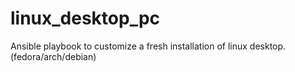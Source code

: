 # linux_desktop_pc

Ansible playbook to customize a fresh installation of linux desktop. (fedora/arch/debian)